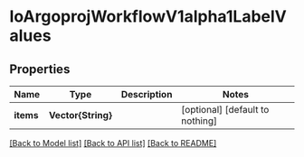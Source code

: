 # IoArgoprojWorkflowV1alpha1LabelValues


## Properties
Name | Type | Description | Notes
------------ | ------------- | ------------- | -------------
**items** | **Vector{String}** |  | [optional] [default to nothing]


[[Back to Model list]](../README.md#models) [[Back to API list]](../README.md#api-endpoints) [[Back to README]](../README.md)



